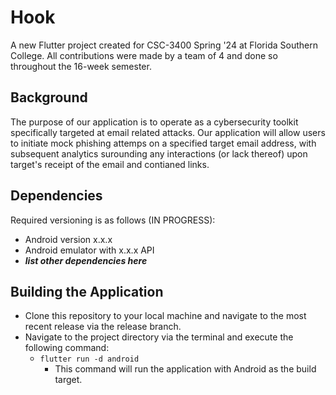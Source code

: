 # Hook

A new Flutter project created for CSC-3400 Spring '24 at Florida Southern College. All contributions were made by a team of 4 and done so throughout the 16-week semester.

## Background

The purpose of our application is to operate as a cybersecurity toolkit specifically targeted at email related attacks. Our application will allow users to initiate mock phishing attemps on a specified target email address, with subsequent analytics surounding any interactions (or lack thereof) upon target's receipt of the email and contianed links.

## Dependencies

Required versioning is as follows (IN PROGRESS):
- Android version x.x.x
- Android emulator with x.x.x API
- ***list other dependencies here***

## Building the Application

- Clone this repository to your local machine and navigate to the most recent release via the release branch.
- Navigate to the project directory via the terminal and execute the following command:
    - `flutter run -d android`
        - This command will run the application with Android as the build target.

